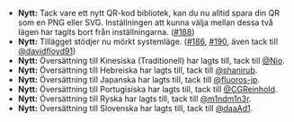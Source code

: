 * **Nytt:** Tack vare ett nytt QR-kod bibliotek, kan du nu alltid spara din QR som en PNG eller SVG.
Inställningen att kunna välja mellan dessa två lägen har tagits bort från inställningarna. ([#188](https://github.com/rugk/offline-qr-code/issues/188))
* **Nytt:** Tillägget stödjer nu mörkt systemläge. ([#186](https://github.com/rugk/offline-qr-code/issues/186), [#190](https://github.com/rugk/offline-qr-code/issues/190), även tack till [@davidfloyd91](https://github.com/davidfloyd91))
* **Nytt:** Översättning till Kinesiska (Traditionell) har lagts till, tack till [@Nio](https://github.com/niotw).
* **Nytt:** Översättning till Hebreiska har lagts till, tack till [@shanirub](https://github.com/shanirub).
* **Nytt:** Översättning till Japanska har lagts till, tack till  [@fluoros-jp](https://github.com/fluoros-jp).
* **Nytt:** Översättning till Portugisiska har lagts till, tack till  [@CGReinhold](https://github.com/CGReinhold).
* **Nytt:** Översättning till Ryska har lagts till, tack till [@m1ndm1n3r](https://github.com/m1ndm1n3r).
* **Nytt:** Översättning till Slovenska har lagts till, tack till  [@daaAd1](https://github.com/daaAd1).
